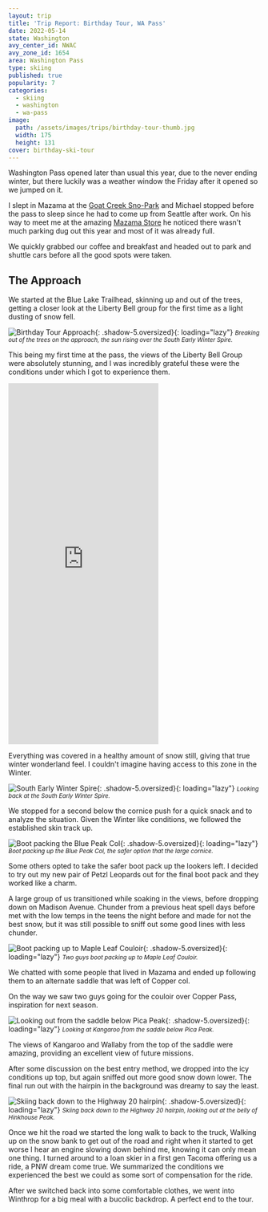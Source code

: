 ```yaml
---
layout: trip
title: 'Trip Report: Birthday Tour, WA Pass'
date: 2022-05-14
state: Washington
avy_center_id: NWAC
avy_zone_id: 1654
area: Washington Pass
type: skiing
published: true
popularity: 7
categories:
  - skiing
  - washington
  - wa-pass
image:
  path: /assets/images/trips/birthday-tour-thumb.jpg
  width: 175
  height: 131
cover: birthday-ski-tour
---
```


Washington Pass opened later than usual this year, due to the never ending
winter, but there luckily was a weather window the Friday after it opened so we
jumped on it.

I slept in Mazama at the [Goat Creek
Sno-Park](https://goo.gl/maps/1fcmUByfYYyAq2uY6) and Michael stopped before the
pass to sleep since he had to come up from Seattle after work. On his way to
meet me at the amazing [Mazama Store](https://www.themazamastore.com/) he
noticed there wasn't much parking dug out this year and most of it was already
full.

We quickly grabbed our coffee and breakfast and headed out to park and shuttle
cars before all the good spots were taken.

## The Approach

We started at the Blue Lake Trailhead, skinning up and out of the trees,
getting a closer look at the Liberty Bell group for the first time as a light
dusting of snow fell.

![Birthday Tour Approach](/assets/images/trips/birthday-tour-approach.jpg "Birthday Tour Approach"){: .shadow-5.oversized}{: loading="lazy"} <small><i>Breaking out of the trees on the approach, the sun rising over the South Early Winter Spire.</i></small>

This being my first time at the pass, the views of the Liberty Bell Group were
absolutely stunning, and I was incredibly grateful these were the conditions
under which I got to experience them.

<div class="video oversized landscape"><iframe src="https://player.vimeo.com/video/710097760?h=fac8c1c567&amp;title=0&amp;byline=0&amp;portrait=0&amp;speed=0&amp;badge=0&amp;autopause=0&amp;player_id=0&amp;app_id=58479" height="720" frameborder="0" allow="autoplay; fullscreen; picture-in-picture" allowfullscreen title="birthday-tour-liberty-bell-group.mp4"></iframe></div>

Everything was covered in a healthy amount of snow still, giving that true
winter wonderland feel. I couldn't imagine having access to this zone in the
Winter.

![South Early Winter Spire](/assets/images/trips/birthday-tour-south-winter-spire.jpg "South Early Winter Spire"){: .shadow-5.oversized}{: loading="lazy"} <small><i>Looking back at the South Early Winter Spire.</i></small>

We stopped for a second below the cornice push for a quick snack and to analyze
the situation. Given the Winter like conditions, we followed the established
skin track up.

![Boot packing the Blue Peak Col](/assets/images/trips/birthday-tour-bootpack.jpg "Boot packing the Blue Peak Col"){: .shadow-5.oversized}{: loading="lazy"} <small><i>Boot packing up the Blue Peak Col, the safer option that the large cornice.</i></small>

Some others opted to take the safer boot pack up the lookers left. I decided to
try out my new pair of Petzl Leopards out for the final boot pack and they
worked like a charm.

A large group of us transitioned while soaking in the views, before dropping
down on Madison Avenue. Chunder from a previous heat spell days before met with
the low temps in the teens the night before and made for not the best snow, but
it was still possible to sniff out some good lines with less chunder.

![Boot packing up to Maple Leaf Couloir](/assets/images/trips/birthday-tour-maple-leaf.jpg "Boot packing up to Maple Leaf Couloir"){: .shadow-5.oversized}{: loading="lazy"} <small><i>Two guys boot packing up to Maple Leaf Couloir.</i></small>

We chatted with some people that lived in Mazama and ended up following them to
an alternate saddle that was left of Copper col.

On the way we saw two guys going for the couloir over Copper Pass, inspiration
for next season.

![Looking out from the saddle below Pica Peak](/assets/images/trips/birthday-tour-second-col.jpg "Looking out from the saddle below Pica Peak"){: .shadow-5.oversized}{: loading="lazy"} <small><i>Looking at Kangaroo from the saddle below Pica Peak.</i></small>

The views of Kangaroo and Wallaby from the top of the saddle were amazing,
providing an excellent view of future missions.

After some discussion on the best entry method, we dropped into the icy
conditions up top, but again sniffed out more good snow down lower. The final
run out with the hairpin in the background was dreamy to say the least.

![Skiing back down to the Highway 20 hairpin](/assets/images/trips/birthday-tour-hairpin.jpg "Skiing back down to the Highway 20 hairpin"){: .shadow-5.oversized}{: loading="lazy"} <small><i>Skiing back down to the Highway 20 hairpin, looking out at the belly of Hinkhouse Peak.</i></small>

Once we hit the road we started the long walk to back to the truck, Walking up
on the snow bank to get out of the road and right when it started to get worse
I hear an engine slowing down behind me, knowing it can only mean one thing. I
turned around to a loan skier in a first gen Tacoma offering us a ride, a
PNW dream come true. We summarized the conditions we experienced the best we
could as some sort of compensation for the ride.

After we switched back into some comfortable clothes, we went into Winthrop
for a big meal with a bucolic backdrop. A perfect end to the tour.
